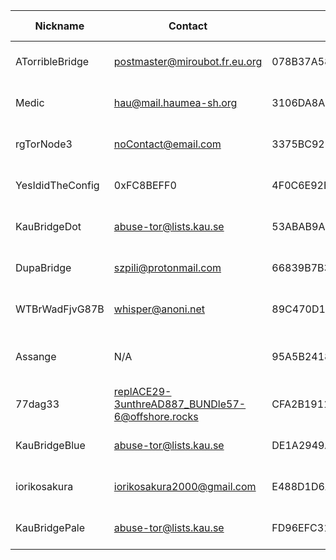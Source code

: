 | Nickname |  Contact | Hashed Fingerprint	| Running | Flags | Last Seen | First Seen | Last Restarted | Advertised Bandwidth | Platform | Version | Version Status | Recommended Version | BridgeDB Distributor | OR Addresses | Transports | BlockList |
|---|---|---|---|---|---|---|---|---|---|---|---|---|---|---|---|---|
|ATorribleBridge | postmaster@miroubot.fr.eu.org | 078B37A58EF118DE331A8BCAC8CAD75F45C7BE93 | false | V2Dir, Valid | 2025-10-20 12:42:42 | 2025-10-20 05:42:42 | 2025-10-20 05:21:20 | 3934208 | Tor 0.4.8.19 on Linux | 0.4.8.19 | recommended | true | telegram | 10.99.75.49:60677, [fd9f:2e19:3bcf::92:b9c3]:60677 | obfs4 | |
|Medic | hau@mail.haumea-sh.org | 3106DA8A38CB3A9A56EB587908E925E842905FBC | true | Running, V2Dir, Valid | 2025-10-20 12:42:42 | 2025-10-20 04:12:42 | 2025-10-20 05:37:41 | 0 | Tor 0.4.8.19 on Linux | 0.4.8.19 | recommended | true | N/A | 10.227.250.119:56031 |  | |
|rgTorNode3 | noContact@email.com | 3375BC929E961494BC1A477A66EE54F19A34B45D | true | Running, V2Dir, Valid | 2025-10-20 12:42:42 | 2025-10-20 02:42:42 | 2025-10-20 11:24:00 | 0 | Tor 0.4.8.19 on Linux | 0.4.8.19 | recommended | true | N/A | 10.130.102.6:58260 | obfs4 | |
|YesIdidTheConfig | 0xFC8BEFF0 | 4F0C6E92E640E5B32894475935BE165C5B7A34FF | false | V2Dir, Valid | 2025-10-20 12:42:42 | 2025-10-20 07:12:42 | 2025-09-13 18:47:54 | 336208 | Tor 0.4.8.16 on Linux | 0.4.8.16 | recommended | true | N/A | 10.101.6.142:59032, [fd9f:2e19:3bcf::52:397d]:59032 |  | |
|KauBridgeDot | abuse-tor@lists.kau.se | 53ABAB9A45134DD1D3B3DCF53BFA35BE4E856EC2 | true | Running, V2Dir, Valid | 2025-10-20 12:42:42 | 2025-10-20 12:12:42 | 2025-10-20 11:48:32 | 0 | Tor 0.4.8.17 on Linux | 0.4.8.17 | recommended | true | N/A | 10.208.109.154:61004 | obfs4 | distributed=false|
|DupaBridge | szpili@protonmail.com | 66839B7B3DE88DBDD08136444949FD9C036B349B | true | Running, V2Dir, Valid | 2025-10-20 12:42:42 | 2025-10-20 11:42:42 | 2025-10-20 11:32:24 | 45056 | Tor 0.4.8.19 on Linux | 0.4.8.19 | recommended | true | N/A | 10.180.255.216:57144 |  | |
|WTBrWadFjvG87B | whisper@anoni.net | 89C470D1E60643F2D48CBB237FC3F16A8EA99F45 | true | Running, V2Dir, Valid | 2025-10-20 12:42:42 | 2025-10-20 07:12:42 | 2025-10-20 12:17:18 | 0 | Tor 0.4.8.17 on Linux | 0.4.8.17 | recommended | true | N/A | 10.88.38.9:56480 | webtunnel | |
|Assange | N/A | 95A5B24183425210364F9F2A7EAD868B240A383F | false | Fast, Running, V2Dir, Valid | 2025-10-20 05:42:42 | 2025-10-20 04:42:42 | 2025-10-20 12:03:46 | 1070080 | Tor 0.4.8.16 on Linux | 0.4.8.16 | recommended | true | N/A | 10.150.82.152:60255 | obfs4 | |
|77dag33 | replACE29-3unthreAD887_BUNDle57-6@offshore.rocks | CFA2B191161CEEB4AE55ACE2C87C5B240F5403AB | false | Valid | 2025-10-20 12:42:42 | 2025-10-20 12:12:42 | 2025-10-20 11:34:09 | 64512 | Tor 0.4.8.19 on Linux | 0.4.8.19 | recommended | true | settings | 10.74.254.86:53363 | obfs4 | |
|KauBridgeBlue | abuse-tor@lists.kau.se | DE1A2949A2E0D66D63BF1B5193366166C5ED5881 | true | Running, V2Dir, Valid | 2025-10-20 12:42:42 | 2025-10-20 12:12:42 | 2025-10-20 11:48:28 | 0 | Tor 0.4.8.17 on Linux | 0.4.8.17 | recommended | true | N/A | 10.117.118.2:64295 | obfs4 | distributed=false|
|iorikosakura | iorikosakura2000@gmail.com | E488D1D6A5DAA6B70A9F462E69AA2943F0C9617E | true | Running, V2Dir, Valid | 2025-10-20 12:42:42 | 2025-10-20 12:42:42 | 2025-10-20 12:22:14 | 0 | Tor 0.4.8.19 on Linux | 0.4.8.19 | recommended | true | N/A | 10.239.218.249:57414, [fd9f:2e19:3bcf::d0:9c71]:57414 |  | |
|KauBridgePale | abuse-tor@lists.kau.se | FD96EFC317B7B3C3DBA25743945C9FF9496F63A3 | true | Running, V2Dir, Valid | 2025-10-20 12:42:42 | 2025-10-20 12:12:42 | 2025-10-20 11:48:31 | 0 | Tor 0.4.8.17 on Linux | 0.4.8.17 | recommended | true | N/A | 10.27.92.250:49573 | obfs4 | distributed=false|
